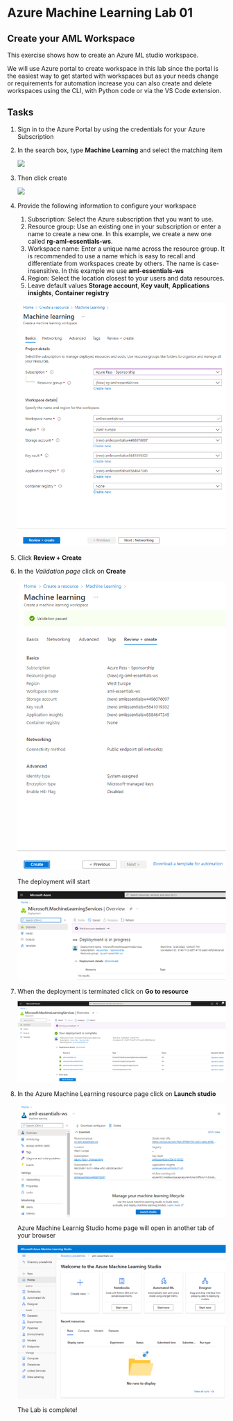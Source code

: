 # Azure Machine Learning Lab 01

##  Create your AML Workspace

This exercise shows how to create an Azure ML studio workspace.  

We will use Azure portal to create workspace in this lab since the portal is the easiest way to get started with workspaces but as your needs change or requirements for automation increase you can also create and delete workspaces using the CLI, with Python code or via the VS Code extension.

## Tasks

1. Sign in to the Azure Portal by using the credentials for your Azure Subscription
2. In the search box, type **Machine Learning** and select the matching item

    ![](../../Images/search_machine_learning.png)

3. Then click create
   
   ![](../../Images/create_aml_workspace.png)

4. Provide the following information to configure your workspace
      1. Subscription: Select the Azure subscription that you want to use.
      2. Resource group: Use an existing one in your subscription or enter a name to create a new one. In this example, we create a new one called **rg-aml-essentials-ws**. 
      3. Workspace name: Enter a unique name across the resource group. It is recommended to use a name which is easy to recall and differentiate from workspaces create by others. The name is case-insensitive. In this example we use **aml-essentials-ws**
      4. Region: Select the location closest to your users and data resources.
      5. Leave default values **Storage account**, **Key vault**, **Applications insights**, **Container registry**

    ![](img/aml_wizard.png)

5. Click **Review + Create**

6. In the *Validation page* click on **Create**
   
    ![](img/aml_create_and_review.png)

    The deployment will start

    ![](img/deployment.png)

7. When the deployment is terminated click on **Go to resource**

    ![](img/deployment_done.png)

8. In the Azure Machine Learning resource page click on **Launch studio**

    ![](img/aml_launch_studio.png)

    Azure Machine Learnig Studio home page will open in another tab of your browser

    ![](img/azure_ml_studio.png)


    The Lab is complete!











